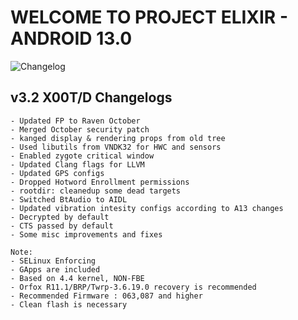 # WELCOME TO PROJECT ELIXIR - ANDROID 13.0

![Changelog](https://i.imgur.com/7636B4K.png)

## v3.2 X00T/D Changelogs
```
- Updated FP to Raven October
- Merged October security patch
- kanged display & rendering props from old tree
- Used libutils from VNDK32 for HWC and sensors
- Enabled zygote critical window
- Updated Clang flags for LLVM
- Updated GPS configs
- Dropped Hotword Enrollment permissions
- rootdir: cleanedup some dead targets
- Switched BtAudio to AIDL
- Updated vibration intesity configs according to A13 changes
- Decrypted by default
- CTS passed by default
- Some misc improvements and fixes

Note: 
- SELinux Enforcing
- GApps are included
- Based on 4.4 kernel, NON-FBE
- Orfox R11.1/BRP/Twrp-3.6.19.0 recovery is recommended
- Recommended Firmware : 063,087 and higher
- Clean flash is necessary
```
